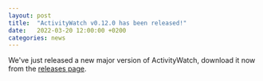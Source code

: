 ```yaml
---
layout: post
title:  "ActivityWatch v0.12.0 has been released!"
date:   2022-03-20 12:00:00 +0200
categories: news
---
```


We've just released a new major version of ActivityWatch, download it now from the [releases page]().

[release]: https://github.com/ActivityWatch/activitywatch/releases/tag/v0.12.0b1
